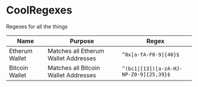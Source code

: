 # CoolRegexes
Regexes for all the things

| Name | Purpose | Regex |
| ----- | ------ | ----- |
| Etherum Wallet | Matches all Etherum Wallet Addresses | `^0x[a-fA-F0-9]{40}$` | 
| Bitcoin Wallet | Matches all Bitcoin Wallet Addresses | `^(bc1\|[13])[a-zA-HJ-NP-Z0-9]{25,39}$`|
